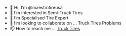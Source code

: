 - 👋 Hi, I’m @maestrotireusa
- 👀 I’m interested in Semi-Truck Tires
- 🌱 I’m Specialised Tire Expert
- 💞️ I’m looking to collaborate on ... Truck Tires Problems
- 📫 How to reach me ... <a href = "https://www.maestrotire.com/">Truck Tires</a>

<!---
maestrotireusa/maestrotireusa is a ✨ special ✨ repository because its `README.md` (this file) appears on your GitHub profile.
You can click the Preview link to take a look at your changes.
--->
